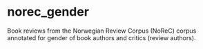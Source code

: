 # norec_gender
Book reviews from the Norwegian Review Corpus (NoReC) corpus annotated for gender of book authors and critics (review authors).
